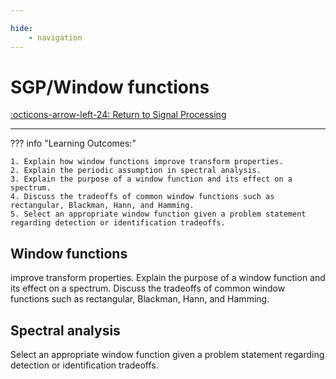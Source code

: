 ```yaml
---

hide:
    - navigation 
---
```

# SGP/Window functions

[:octicons-arrow-left-24: Return to Signal Processing](/Bodies-of-Knowledge/Signal-Processing/)

---

??? info "Learning Outcomes:"

    1. Explain how window functions improve transform properties.
    2. Explain the periodic assumption in spectral analysis.
    3. Explain the purpose of a window function and its effect on a spectrum.
    4. Discuss the tradeoffs of common window functions such as rectangular, Blackman, Hann, and Hamming.
    5. Select an appropriate window function given a problem statement regarding detection or identification tradeoffs.

## Window functions

improve transform properties.
Explain the purpose of a window function and its effect on a spectrum.
Discuss the tradeoffs of common window functions such as rectangular, Blackman, Hann, and Hamming.

## Spectral analysis


Select an appropriate window function given a problem statement regarding detection or identification tradeoffs.